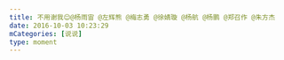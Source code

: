 ```yaml
---
title: 不用谢我😌@杨雨宙 @左辉熊 @梅志勇 @徐婧璇 @杨航 @杨鹏 @郑召作 @朱方杰
date: 2016-10-03 10:23:29
mCategories: [说说]
type: moment
---
```


<div id="pics-20161003102329"></div>

<script>
var data = [
    {"link": "2016-10-03_000004.jpeg", "type": "shuoshuo"}
];
picsRender(data, "pics-20161003102329");
</script>
